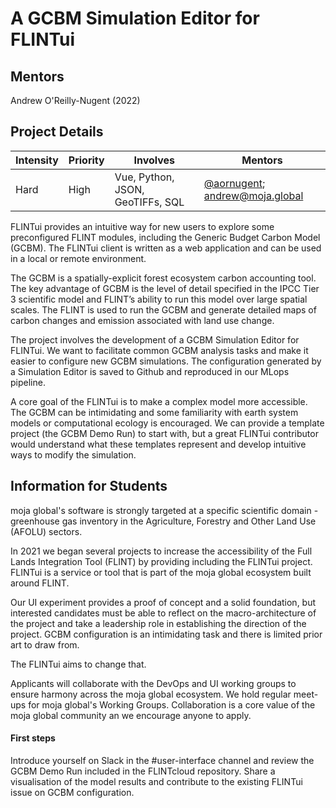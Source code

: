 # A GCBM Simulation Editor for FLINTui

## Mentors

Andrew O'Reilly-Nugent (2022)

## Project Details

| **Intensity**                          | **Priority**              | **Involves**  | **Mentors**              |
| -------------                          | ------------              | ------------- | -----------              |
|  Hard  |  High  |  Vue, Python, JSON, GeoTIFFs, SQL  | [@aornugent](https://github.com/aornugent); [andrew@moja.global](andrew@moja.global) |

FLINTui provides an intuitive way for new users to explore some preconfigured FLINT modules, including the Generic Budget Carbon Model (GCBM). The FLINTui client is written as a web application and can be used in a local or remote environment.

The GCBM is a spatially-explicit forest ecosystem carbon accounting tool. The key advantage of GCBM is the level of detail specified in the IPCC Tier 3 scientific model and FLINT’s ability to run this model over large spatial scales. The FLINT is used to run the GCBM and generate detailed maps of carbon changes and emission associated with land use change.

The project involves the development of a GCBM Simulation Editor for FLINTui. We want to facilitate common GCBM analysis tasks and make it easier to configure new GCBM simulations. The configuration generated by a Simulation Editor is saved to Github and reproduced in our MLops pipeline.

A core goal of the FLINTui is to make a complex model more accessible. The GCBM can be intimidating and some familiarity with earth system models or computational ecology is encouraged. We can provide a template project (the GCBM Demo Run) to start with, but a great FLINTui contributor would understand what these templates represent and develop intuitive ways to modify the simulation.

## Information for Students

moja global's software is strongly targeted at a specific scientific domain - greenhouse gas inventory in the Agriculture, Forestry and Other Land Use (AFOLU) sectors.

In 2021 we began several projects to increase the accessibility of the Full Lands Integration Tool (FLINT) by providing including the FLINTui project. FLINTui is a service or tool that is part of the moja global ecosystem built around FLINT.

Our UI experiment provides a proof of concept and a solid foundation, but interested candidates must be able to reflect on the macro-architecture of the project and take a leadership role in establishing the direction of the project. GCBM configuration is an intimidating task and there is limited prior art to draw from.

The FLINTui aims to change that.

Applicants will collaborate with the DevOps and UI working groups to ensure harmony across the moja global ecosystem. We hold regular meet-ups for moja global's Working Groups. Collaboration is a core value of the moja global community an we encourage anyone to apply.

#### First steps

Introduce yourself on Slack in the #user-interface channel and review the GCBM Demo Run included in the FLINTcloud repository. Share a visualisation of the model results and contribute to the existing FLINTui issue on GCBM configuration.
